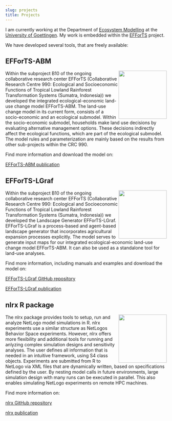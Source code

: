 ```yaml
---
slug: projects
title: Projects
---
```


I am currently working at the Department of [Ecosystem Modelling](http://www.uni-goettingen.de/de/102170.html) at the [University of Goettingen](https://www.uni-goettingen.de/). My work is embedded within the [EFForTS](https://www.uni-goettingen.de/de/310995.html) project.

We have developed several tools, that are freely available:


## EFForTS-ABM 
<img src="/images/EFForTS-ABM.png" align="right" width="150" /> 
Within the subproject B10 of the ongoing collaborative research center EFForTS (Collaborative Research Centre 990: Ecological and Socioeconomic Functions of Tropical Lowland Rainforest Transformation Systems (Sumatra, Indonesia)) we developed the integrated ecological-economic land-use change model EFForTS-ABM. The land-use change model in its current form, consists of a socio-economic and an ecological submodel. Within the socio-economic submodel, households make land use decisions by evaluating alternative management options. These decisions indirectly affect the ecological functions, which are part of the ecological submodel. The model rules and parameterization are mainly based on the results from other sub-projects within the CRC 990. 

Find more information and download the model on: 

[EFForTS-ABM publication](http://journals.plos.org/plosone/article?id=10.1371/journal.pone.0190506)

## EFForTS-LGraf
<img src="/images/EFForTS-LGraf.png" align="right" width="150" /> 
Within the subproject B10 of the ongoing collaborative research center EFForTS (Collaborative Research Centre 990: Ecological and Socioeconomic Functions of Tropical Lowland Rainforest Transformation Systems (Sumatra, Indonesia)) we developed the Landscape Generator EFForTS-LGraf. EFForTS-LGraf is a process-based and agent-based landscape generator that incorporates agricultural expansion processes explicitly. The model serves to generate input maps for our integrated ecological-economic land-use change model EFForTS-ABM. It can also be used as a standalone tool for land-use analyses. 

Find more information, including manuals and examples and download the model on: 

[EFForTS-LGraf GitHub repository](https://github.com/nldoc/EFForTS-LGraf/tree/v1.1)

[EFForTS-LGraf publication](https://doi.org/10.1371/journal.pone.0222949)

## nlrx R package
<img src="/images/nlrx.png" align="right" width="150" /> 
The nlrx package provides tools to setup, run and analyze NetLogo model simulations in R. nlrx experiments use a similar structure as NetLogos Behavior Space experiments. However, nlrx offers more flexibility and additional tools for running and anlyzing complex simulation designs and sensitivity analyses. The user defines all information that is needed in an intuitive framework, using S4 class objects. Experiments are submitted from R to NetLogo via XML files that are dynamically written, based on specifications defined by the user. By nesting model calls in future environments, large simulation design with many runs can be executed in parallel. This also enables simulating NetLogo experiments on remote HPC machines. 

Find more information on: 

[nlrx GitHub repository](https://github.com/nldoc/nlrx)

[nlrx publication](https://doi.org/10.1111/2041-210X.13286)